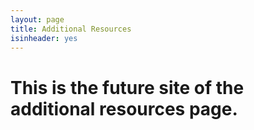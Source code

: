 ```yaml
---
layout: page
title: Additional Resources
isinheader: yes
---
```


This is the future site of the additional resources page.
=========================================================
